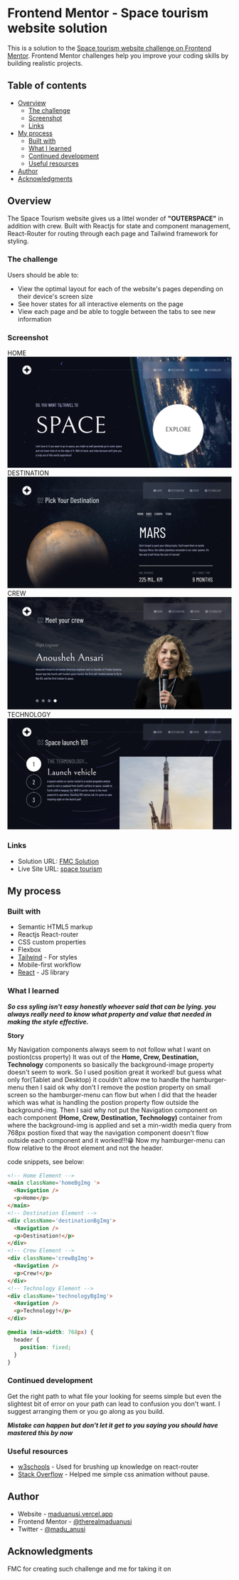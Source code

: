 # Frontend Mentor - Space tourism website solution

This is a solution to the [Space tourism website challenge on Frontend Mentor](https://www.frontendmentor.io/challenges/space-tourism-multipage-website-gRWj1URZ3). Frontend Mentor challenges help you improve your coding skills by building realistic projects. 

## Table of contents

- [Overview](#overview)
  - [The challenge](#the-challenge)
  - [Screenshot](#screenshot)
  - [Links](#links)
- [My process](#my-process)
  - [Built with](#built-with)
  - [What I learned](#what-i-learned)
  - [Continued development](#continued-development)
  - [Useful resources](#useful-resources)
- [Author](#author)
- [Acknowledgments](#acknowledgments)


## Overview
The Space Tourism website gives us a littel wonder of **"OUTERSPACE"** in addition with crew.
Built with Reactjs for state and component management, React-Router for routing through each page and Tailwind framework for styling.
### The challenge

Users should be able to:

- View the optimal layout for each of the website's pages depending on their device's screen size
- See hover states for all interactive elements on the page
- View each page and be able to toggle between the tabs to see new information

### Screenshot

HOME
![Home](./public/screenshoots/home.png)
DESTINATION
![destinations](./public/screenshoots/destinations.png)
CREW
![crews](./public/screenshoots/crews.png)
TECHNOLOGY
![technology](./public/screenshoots/technology.png)



### Links

- Solution URL: [FMC Solution](https://www.frontendmentor.io/solutions/reactjs-react-router-and-tailwind-rt2W0jchic)
- Live Site URL: [space tourism](https://space-tourism-website-eta-six.vercel.app/)

## My process

### Built with

- Semantic HTML5 markup
- Reactjs React-router
- CSS custom properties
- Flexbox
- [Tailwind](https://tailwindcss.com/docs/) - For styles
- Mobile-first workflow
- [React](https://reactjs.org/) - JS library


### What I learned

***So css syling isn't easy honestly whoever said that can be lying. you always really need to know what property and value that needed in making the style effective.***

**Story**

My Navigation components always seem to not follow what I want on postion(css property) It was out of the **Home, Crew, Destination, Technology** components so basically the background-image property doesn't seem to work. So I used position great it worked! but guess what only for(Tablet and Desktop) it couldn't allow me to handle the hamburger-menu then I said ok why don't I remove the postion property on small screen so the hamburger-menu can flow but when I did that the header which was what is handling the postion property flow outside the background-img. Then I said why not put the Navigation component on each component **(Home, Crew, Destination, Technology)** container from where the background-img is applied and set a min-width media query from 768px postion fixed that way the navigation component doesn't flow outside each component and it worked!!!😁 Now my hamburger-menu can flow relative to the #root element and not the header.

code snippets, see below:

```html
<!-- Home Element -->
<main className='homeBgImg '>
  <Navigation />
  <p>Home</p>
</main>
<!-- Destination Element -->
<div className='destinationBgImg'>
  <Navigation />
  <p>Destination!</p>
</div>
<!-- Crew Element -->
<div className='crewBgImg'>
  <Navigation />
  <p>Crew!</p>
</div>
<!-- Technology Element -->
<div className='technologyBgImg'>
  <Navigation />
  <p>Technology!</p>
</div>
```
```css
@media (min-width: 768px) {
  header {
    position: fixed;
  }
}
```

### Continued development

Get the right path to what file your looking for seems simple but even the slightest bit of error on your path can lead to confusion you don't want. I suggest arranging them or you go along as you build.

***Mistake can happen but don't let it get to you saying you should have mastered this by now***


### Useful resources

- [w3schools](https://www.w3schools.com/react/react_router.asp) - Used for brushing up knowledge on react-router
- [Stack Overflow](https://stackoverflow.com/questions/51346824/css-rotation-without-pausing) - Helped me simple css animation without pause.

## Author

- Website - [maduanusi.vercel.app](https://maduanusi.vercel.app)
- Frontend Mentor - [@therealmaduanusi](https://www.frontendmentor.io/profile/therealmaduanusi)
- Twitter - [@madu_anusi](https://www.twitter.com/madu_anusi)


## Acknowledgments

FMC for creating such challenge and me for taking it on
